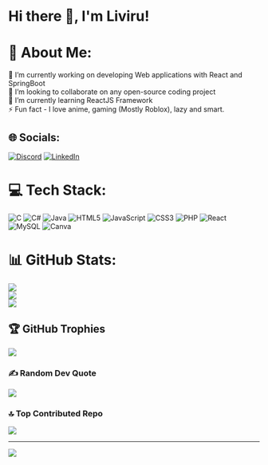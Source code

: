 # Hi there 👋, I'm Liviru!

<!--
**Liviru-Nava/Liviru-Nava** is a ✨ _special_ ✨ repository because its `README.md` (this file) appears on your GitHub profile.

Here are some ideas to get you started:

- 🔭 I’m currently working on ...
- 🌱 I’m currently learning ...
- 👯 I’m looking to collaborate on ...
- 🤔 I’m looking for help with ...
- 💬 Ask me about ...
- 📫 How to reach me: ...
- 😄 Pronouns: ...
- ⚡ Fun fact: ...
-->

# 💫 About Me:
🔭 I’m currently working on developing Web applications with React and SpringBoot<br>👯 I’m looking to collaborate on any open-source coding project<br>🌱 I’m currently learning ReactJS Framework<br>⚡ Fun fact - I love anime, gaming (Mostly Roblox), lazy and smart. 


## 🌐 Socials:
[![Discord](https://img.shields.io/badge/Discord-%237289DA.svg?logo=discord&logoColor=white)](https://discordapp.com/users/453460984921587712) [![LinkedIn](https://img.shields.io/badge/LinkedIn-%230077B5.svg?logo=linkedin&logoColor=white)](https://www.linkedin.com/in/liviru-navaratna-0136a6291) 

# 💻 Tech Stack:
![C](https://img.shields.io/badge/c-%2300599C.svg?style=for-the-badge&logo=c&logoColor=white) ![C#](https://img.shields.io/badge/c%23-%23239120.svg?style=for-the-badge&logo=csharp&logoColor=white) ![Java](https://img.shields.io/badge/java-%23ED8B00.svg?style=for-the-badge&logo=openjdk&logoColor=white) ![HTML5](https://img.shields.io/badge/html5-%23E34F26.svg?style=for-the-badge&logo=html5&logoColor=white) ![JavaScript](https://img.shields.io/badge/javascript-%23323330.svg?style=for-the-badge&logo=javascript&logoColor=%23F7DF1E) ![CSS3](https://img.shields.io/badge/css3-%231572B6.svg?style=for-the-badge&logo=css3&logoColor=white) ![PHP](https://img.shields.io/badge/php-%23777BB4.svg?style=for-the-badge&logo=php&logoColor=white) ![React](https://img.shields.io/badge/react-%2320232a.svg?style=for-the-badge&logo=react&logoColor=%2361DAFB) ![MySQL](https://img.shields.io/badge/mysql-%2300000f.svg?style=for-the-badge&logo=mysql&logoColor=white) ![Canva](https://img.shields.io/badge/Canva-%2300C4CC.svg?style=for-the-badge&logo=Canva&logoColor=white)
# 📊 GitHub Stats:
![](https://github-readme-stats.vercel.app/api?username=Liviru-Nava&theme=radical&hide_border=false&include_all_commits=true&count_private=true)<br/>
![](https://github-readme-streak-stats.herokuapp.com/?user=Liviru-Nava&theme=radical&hide_border=false)<br/>
![](https://github-readme-stats.vercel.app/api/top-langs/?username=Liviru-Nava&theme=radical&hide_border=false&include_all_commits=true&count_private=true&layout=compact)

## 🏆 GitHub Trophies
![](https://github-profile-trophy.vercel.app/?username=Liviru-Nava&theme=radical&no-frame=false&no-bg=false&margin-w=4)

### ✍️ Random Dev Quote
![](https://quotes-github-readme.vercel.app/api?type=horizontal&theme=radical)

### 🔝 Top Contributed Repo
![](https://github-contributor-stats.vercel.app/api?username=Liviru-Nava&limit=5&theme=radical&combine_all_yearly_contributions=true)

---
[![](https://visitcount.itsvg.in/api?id=Liviru-Nava&icon=0&color=11)](https://visitcount.itsvg.in)

<!-- Proudly created with GPRM ( https://gprm.itsvg.in ) -->
